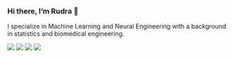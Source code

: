 ### Hi there, I’m Rudra 👋

I specialize in Machine Learning and Neural Engineering with a background in statistics and biomedical engineering.


![](https://komarev.com/ghpvc/?username=rgs2151&color=ff69b4)
[![](https://img.shields.io/badge/LinkedIn-Profile-blue)](https://www.linkedin.com/in/rudramanisingha/)
[![](https://img.shields.io/badge/Portfolio-Website-31b079)](https://www.rudramanisingha.com/)
[![](https://img.shields.io/badge/Curriculum-Vitae-yellow)](https://www.rudramanisingha.com/assets/pdfs/Rudramani_Singha_Resume.pdf)

